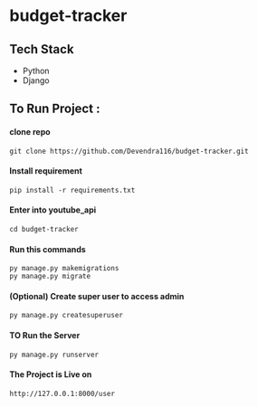 # budget-tracker

 
## Tech Stack
- Python
- Django

## To Run Project :
#### clone repo
```
git clone https://github.com/Devendra116/budget-tracker.git
```
#### Install requirement
```
pip install -r requirements.txt
```
#### Enter into youtube_api
``` 
cd budget-tracker
```
#### Run this commands
```
py manage.py makemigrations
py manage.py migrate
```
#### (Optional) Create super user to access admin
```
py manage.py createsuperuser
```
#### TO Run the Server
```
py manage.py runserver
```
#### The Project is Live on 
```
http://127.0.0.1:8000/user
```




